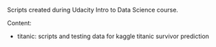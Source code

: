 Scripts created during Udacity Intro to Data Science course.

Content:
- titanic: 
	scripts and testing data for kaggle titanic survivor prediction

